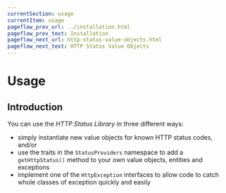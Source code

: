 ```yaml
---
currentSection: usage
currentItem: usage
pageflow_prev_url: ../installation.html
pageflow_prev_text: Installation
pageflow_next_url: http-status-value-objects.html
pageflow_next_text: HTTP Status Value Objects
---
```


# Usage

## Introduction

You can use the _HTTP Status Library_ in three different ways:

* simply instantiate new value objects for known HTTP status codes, and/or
* use the traits in the `StatusProviders` namespace to add a `getHttpStatus()` method to your own value objects, entities and exceptions
* implement one of the `HttpException` interfaces to allow code to catch whole classes of exception quickly and easily

